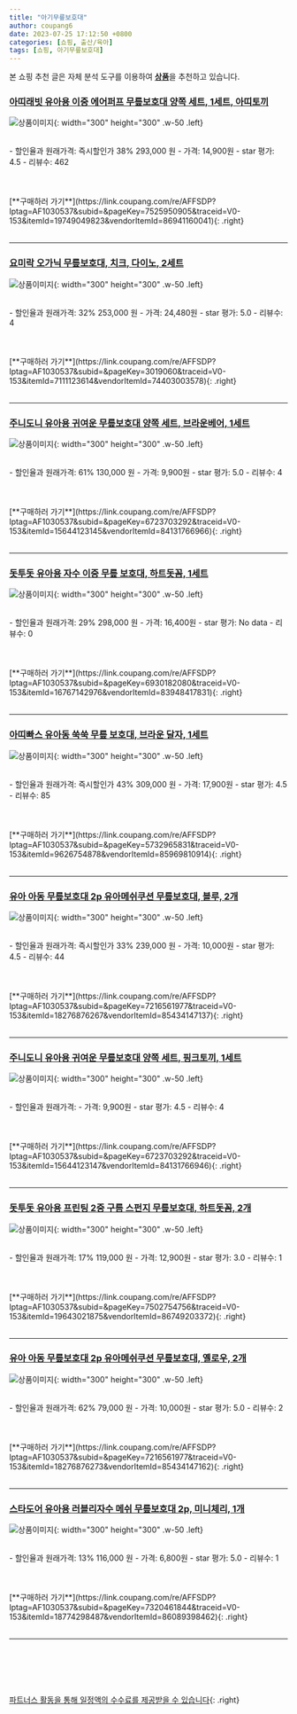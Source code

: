 ```yaml
---
title: "아기무릎보호대"
author: coupang6
date: 2023-07-25 17:12:50 +0800
categories: [쇼핑, 출산/육아]
tags: [쇼핑, 아기무릎보호대]
---
```


본 쇼핑 추천 글은 자체 분석 도구를 이용하여 [**상품**](https://link.coupang.com/a/bao1ui)을 추천하고 있습니다.

### [아띠래빗 유아용 이중 에어퍼프 무릎보호대 양쪽 세트, 1세트, 아띠토끼](https://link.coupang.com/re/AFFSDP?lptag=AF1030537&subid=&pageKey=7525950905&traceid=V0-153&itemId=19749049823&vendorItemId=86941160041)

![상품이미지](https://thumbnail9.coupangcdn.com/thumbnails/remote/230x230ex/image/retail/images/513478806769000-08aa9836-cda0-4496-a515-7dd6bcbd90d0.jpg){: width="300" height="300" .w-50 .left}


<br>
- 할인율과 원래가격: 즉시할인가 38%  293,000   원
- 가격: 14,900원
- star 평가: 4.5
- 리뷰수: 462
<br>
<br>
<br>
<br>
[**구매하러 가기**](https://link.coupang.com/re/AFFSDP?lptag=AF1030537&subid=&pageKey=7525950905&traceid=V0-153&itemId=19749049823&vendorItemId=86941160041){: .right}
<br>
<br>

---

### [요미락 오가닉 무릎보호대, 치크, 다이노, 2세트](https://link.coupang.com/re/AFFSDP?lptag=AF1030537&subid=&pageKey=3019060&traceid=V0-153&itemId=7111123614&vendorItemId=74403003578)

![상품이미지](https://thumbnail10.coupangcdn.com/thumbnails/remote/230x230ex/image/rs_quotation_api/duucxqpk/c808b9cf1ca945f0a0a9dcda23d27e0a.jpg){: width="300" height="300" .w-50 .left}


<br>
- 할인율과 원래가격: 32%  253,000   원
- 가격: 24,480원
- star 평가: 5.0
- 리뷰수: 4
<br>
<br>
<br>
<br>
[**구매하러 가기**](https://link.coupang.com/re/AFFSDP?lptag=AF1030537&subid=&pageKey=3019060&traceid=V0-153&itemId=7111123614&vendorItemId=74403003578){: .right}
<br>
<br>

---

### [주니도니 유아용 귀여운 무릎보호대 양쪽 세트, 브라운베어, 1세트](https://link.coupang.com/re/AFFSDP?lptag=AF1030537&subid=&pageKey=6723703292&traceid=V0-153&itemId=15644123145&vendorItemId=84131766966)

![상품이미지](https://thumbnail10.coupangcdn.com/thumbnails/remote/230x230ex/image/vendor_inventory/509a/d8c461ff446b0f63c719f5050b652bf3218bca81952d2d7f5c8c0b71e75f.png){: width="300" height="300" .w-50 .left}


<br>
- 할인율과 원래가격: 61%  130,000   원
- 가격: 9,900원
- star 평가: 5.0
- 리뷰수: 4
<br>
<br>
<br>
<br>
[**구매하러 가기**](https://link.coupang.com/re/AFFSDP?lptag=AF1030537&subid=&pageKey=6723703292&traceid=V0-153&itemId=15644123145&vendorItemId=84131766966){: .right}
<br>
<br>

---

### [돗투돗 유아용 자수 이중 무릎 보호대, 하트돗꼼, 1세트](https://link.coupang.com/re/AFFSDP?lptag=AF1030537&subid=&pageKey=6930182080&traceid=V0-153&itemId=16767142976&vendorItemId=83948417831)

![상품이미지](https://thumbnail8.coupangcdn.com/thumbnails/remote/230x230ex/image/retail/images/6788128325367303-12d794e9-0079-4d68-b958-649c4bb7f9e7.jpg){: width="300" height="300" .w-50 .left}


<br>
- 할인율과 원래가격: 29%  298,000   원
- 가격: 16,400원
- star 평가: No data
- 리뷰수: 0
<br>
<br>
<br>
<br>
[**구매하러 가기**](https://link.coupang.com/re/AFFSDP?lptag=AF1030537&subid=&pageKey=6930182080&traceid=V0-153&itemId=16767142976&vendorItemId=83948417831){: .right}
<br>
<br>

---

### [아띠빠스 유아동 쑥쑥 무릎 보호대, 브라운 달자, 1세트](https://link.coupang.com/re/AFFSDP?lptag=AF1030537&subid=&pageKey=5732965831&traceid=V0-153&itemId=9626754878&vendorItemId=85969810914)

![상품이미지](https://thumbnail8.coupangcdn.com/thumbnails/remote/230x230ex/image/rs_quotation_api/m5efs5pe/82cf10b81e04463698474ea3a2cfd622.jpg){: width="300" height="300" .w-50 .left}


<br>
- 할인율과 원래가격: 즉시할인가 43%  309,000   원
- 가격: 17,900원
- star 평가: 4.5
- 리뷰수: 85
<br>
<br>
<br>
<br>
[**구매하러 가기**](https://link.coupang.com/re/AFFSDP?lptag=AF1030537&subid=&pageKey=5732965831&traceid=V0-153&itemId=9626754878&vendorItemId=85969810914){: .right}
<br>
<br>

---

### [유아 아동 무릎보호대 2p 유아메쉬쿠션 무릎보호대, 블루, 2개](https://link.coupang.com/re/AFFSDP?lptag=AF1030537&subid=&pageKey=7216561977&traceid=V0-153&itemId=18276876267&vendorItemId=85434147137)

![상품이미지](https://thumbnail8.coupangcdn.com/thumbnails/remote/230x230ex/image/vendor_inventory/fae4/a5fb7cc0ff6a5deb443d7997efdb1b841fb4827d53b650287689f7ae3ed7.jpg){: width="300" height="300" .w-50 .left}


<br>
- 할인율과 원래가격: 즉시할인가 33%  239,000   원
- 가격: 10,000원
- star 평가: 4.5
- 리뷰수: 44
<br>
<br>
<br>
<br>
[**구매하러 가기**](https://link.coupang.com/re/AFFSDP?lptag=AF1030537&subid=&pageKey=7216561977&traceid=V0-153&itemId=18276876267&vendorItemId=85434147137){: .right}
<br>
<br>

---

### [주니도니 유아용 귀여운 무릎보호대 양쪽 세트, 핑크토끼, 1세트](https://link.coupang.com/re/AFFSDP?lptag=AF1030537&subid=&pageKey=6723703292&traceid=V0-153&itemId=15644123147&vendorItemId=84131766946)

![상품이미지](https://thumbnail10.coupangcdn.com/thumbnails/remote/230x230ex/image/vendor_inventory/b004/6b2eecd8c6b0ab89485789faa193be7e554bccd6ba9cd9d5bb04b1b5346c.png){: width="300" height="300" .w-50 .left}


<br>
- 할인율과 원래가격: 
- 가격: 9,900원
- star 평가: 4.5
- 리뷰수: 4
<br>
<br>
<br>
<br>
[**구매하러 가기**](https://link.coupang.com/re/AFFSDP?lptag=AF1030537&subid=&pageKey=6723703292&traceid=V0-153&itemId=15644123147&vendorItemId=84131766946){: .right}
<br>
<br>

---

### [돗투돗 유아용 프린팅 2중 구름 스펀지 무릎보호대, 하트돗꼼, 2개](https://link.coupang.com/re/AFFSDP?lptag=AF1030537&subid=&pageKey=7502754756&traceid=V0-153&itemId=19643021875&vendorItemId=86749203372)

![상품이미지](https://thumbnail10.coupangcdn.com/thumbnails/remote/230x230ex/image/retail/images/2023/08/01/9/7/8a395a15-fd94-4cbb-9f05-672de5b06ff7.png){: width="300" height="300" .w-50 .left}


<br>
- 할인율과 원래가격: 17%  119,000   원
- 가격: 12,900원
- star 평가: 3.0
- 리뷰수: 1
<br>
<br>
<br>
<br>
[**구매하러 가기**](https://link.coupang.com/re/AFFSDP?lptag=AF1030537&subid=&pageKey=7502754756&traceid=V0-153&itemId=19643021875&vendorItemId=86749203372){: .right}
<br>
<br>

---

### [유아 아동 무릎보호대 2p 유아메쉬쿠션 무릎보호대, 옐로우, 2개](https://link.coupang.com/re/AFFSDP?lptag=AF1030537&subid=&pageKey=7216561977&traceid=V0-153&itemId=18276876273&vendorItemId=85434147162)

![상품이미지](https://thumbnail7.coupangcdn.com/thumbnails/remote/230x230ex/image/vendor_inventory/e6a5/bc6fc727cbaae2fd088c35166e6e347be9c4319ad864a89ef0c39ec2e920.jpg){: width="300" height="300" .w-50 .left}


<br>
- 할인율과 원래가격: 62%  79,000   원
- 가격: 10,000원
- star 평가: 5.0
- 리뷰수: 2
<br>
<br>
<br>
<br>
[**구매하러 가기**](https://link.coupang.com/re/AFFSDP?lptag=AF1030537&subid=&pageKey=7216561977&traceid=V0-153&itemId=18276876273&vendorItemId=85434147162){: .right}
<br>
<br>

---

### [스타도어 유아용 러블리자수 메쉬 무릎보호대 2p, 미니체리, 1개](https://link.coupang.com/re/AFFSDP?lptag=AF1030537&subid=&pageKey=7320461844&traceid=V0-153&itemId=18774298487&vendorItemId=86089398462)

![상품이미지](https://thumbnail8.coupangcdn.com/thumbnails/remote/230x230ex/image/retail/images/2023/05/26/14/2/8c120baf-b9d8-4857-bd08-84bcfe8922d9.jpg){: width="300" height="300" .w-50 .left}


<br>
- 할인율과 원래가격: 13%  116,000   원
- 가격: 6,800원
- star 평가: 5.0
- 리뷰수: 1
<br>
<br>
<br>
<br>
[**구매하러 가기**](https://link.coupang.com/re/AFFSDP?lptag=AF1030537&subid=&pageKey=7320461844&traceid=V0-153&itemId=18774298487&vendorItemId=86089398462){: .right}
<br>
<br>

---
<br><br><br><br><br> [파트너스 활동을 통해 일정액의 수수료를 제공받을 수 있습니다](https://link.coupang.com/a/bao1ui){: .right}